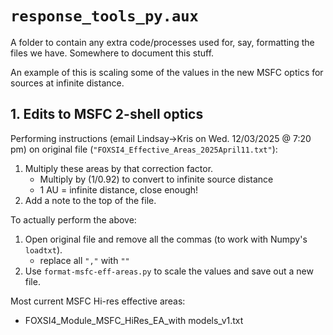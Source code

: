 # `response_tools_py.aux`

A folder to contain any extra code/processes used for, say, formatting the files we have. Somewhere to document this stuff.

An example of this is scaling some of the values in the new MSFC optics for sources at infinite distance.

## 1. Edits to MSFC 2-shell optics

Performing instructions (email Lindsay->Kris on Wed. 12/03/2025 @ 7:20 pm) on original file (`"FOXSI4_Effective_Areas_2025April11.txt"`):

1. Multiply these areas by that correction factor.
   - Multiply by (1/0.92) to convert to infinite source distance
   - 1 AU = infinite distance, close enough!
2. Add a note to the top of the file.

To actually perform the above:

1. Open original file and remove all the commas (to work with Numpy's `loadtxt`).
   - replace all `","` with `""`
2. Use `format-msfc-eff-areas.py` to scale the values and save out a new file.

Most current MSFC Hi-res effective areas:

- FOXSI4_Module_MSFC_HiRes_EA_with models_v1.txt
